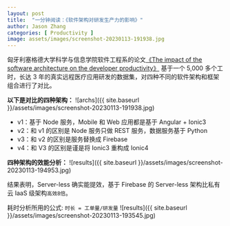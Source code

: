 ```yaml
---
layout: post
title:  "一分钟阅读：《软件架构对研发⽣产⼒的影响》"
author: Jason Zhang
categories: [ Productivity ]
image: assets/images/screenshot-20230113-191938.jpg
---
```

匈牙利塞格德⼤学科学与信息学院软件⼯程系的论文[《The impact of the software architecture on the developer productivity》][paper1-url] 基于一个 5,000 多个⼯时，⻓达 3 年的真实远程医疗应⽤研发的数据集，对四种不同的软件架构和框架组合进行了对比。

**以下是对比的四种架构：**
![archs]({{ site.baseurl }}/assets/images/screenshot-20230113-191938.jpg)
- v1：基于 Node 服务，Mobile 和 Web 应用都是基于 Angular + Ionic3
- v2：和 v1 的区别是 Node 服务只做 REST 服务，数据服务基于 Python
- v3：和 v2 的区别是服务替换成 Firebase
- v4：和 V3 的区别是谨是将 Ionic3 重构成 Ionic4

**四种架构的效能分析：**
![results]({{ site.baseurl }}/assets/images/screenshot-20230113-194953.jpg)

结果表明，Server-less 确实能提效，基于 Firebase 的  Server-less 架构比私有云 IaaS 级架构`高效8倍`。

耗时分析所用的公式: `时长 = 工单量/研发量`
![results]({{ site.baseurl }}/assets/images/screenshot-20230113-193545.jpg)


[paper1-url]: https://pdfs.semanticscholar.org/8b01/4a53badc30a06f0378aba8737c9529d92a9a.pdf?_ga=2.165236855.979285908.1673232871-2044131725.1673232871